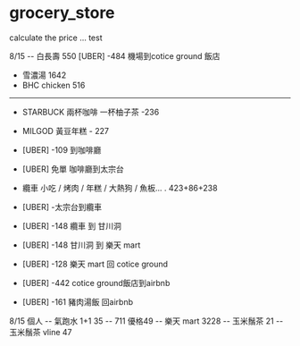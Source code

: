 # grocery_store
calculate the price
... test

8/15
-- 白長壽 550
[UBER] -484 機場到cotice ground 飯店
- 雪濃湯 1642
- BHC chicken 516
- -----------
- STARBUCK 兩杯咖啡 一杯柚子茶 -236
- MILGOD 黃豆年糕 - 227

- [UBER] -109 到咖啡廳 
- [UBER] 免單 咖啡廳到太宗台
- 纜車 小吃 / 烤肉 / 年糕 / 大熱狗 / 魚板... . 423+86+238
- [UBER] -太宗台到纜車
- [UBER] -148 纜車 到 甘川洞
- [UBER] -148 甘川洞 到 樂天 mart
- [UBER] -128 樂天 mart 回 cotice ground
- [UBER] -442 cotice ground飯店到airbnb
- [UBER] -161 豬肉湯飯 回airbnb

8/15 個人
-- 氣跑水 1+1 35
-- 711 優格49
-- 樂天 mart 3228
-- 玉米鬚茶 21
-- 玉米鬚茶 vline 47


